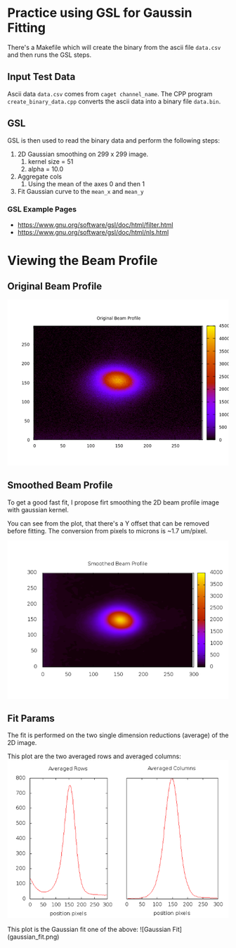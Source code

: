# Practice using GSL for Gaussin Fitting
There's a Makefile which will create the binary from the ascii file `data.csv`
and then runs the GSL steps.

## Input Test Data
Ascii data `data.csv` comes from `caget channel_name`.
The CPP program `create_binary_data.cpp` converts the ascii data into a binary file
`data.bin`.

## GSL
GSL is then used to read the binary data and  perform the following steps:

1. 2D Gaussian smoothing on 299 x 299 image.
	1. kernel size = 51
	1. alpha = 10.0
1. Aggregate cols
	1. Using the mean of the axes 0 and then 1
1. Fit Gaussian curve to the `mean_x` and `mean_y`

### GSL Example Pages
* https://www.gnu.org/software/gsl/doc/html/filter.html
* https://www.gnu.org/software/gsl/doc/html/nls.html

# Viewing the Beam Profile
## Original Beam Profile
![Original Beam Profile](orig_beam_profile.png)

## Smoothed Beam Profile
To get a good fast fit, I propose firt smoothing the 2D beam profile image
with gaussian kernel.

You can see from the plot, that there's a Y offset that can be removed before
fitting. The conversion from pixels to microns is ~1.7 um/pixel.

![Smoothed Beam](smoothed_image.png)

## Fit Params
The fit is performed on the two single dimension reductions (average) of the
2D image.

This plot are the two averaged rows and averaged columns:
![Smoothed Averages](smooth_ave_plot.png)

This plot is the Gaussian fit one of the above:
![Gaussian Fit] (gaussian_fit.png)

